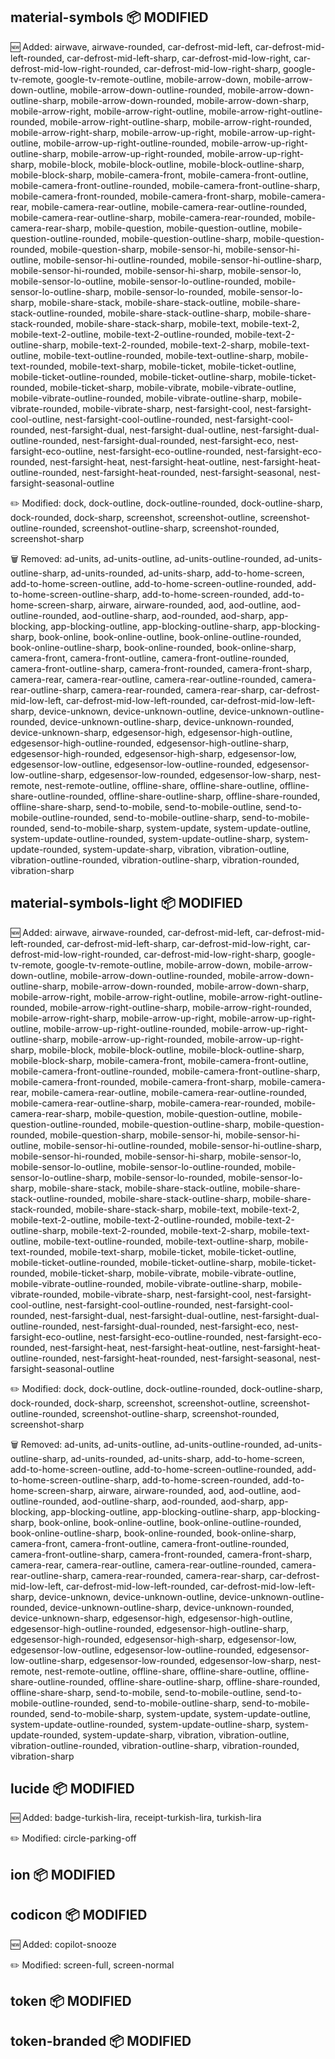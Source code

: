 ## material-symbols 📦 MODIFIED
🆕 Added: airwave, airwave-rounded, car-defrost-mid-left, car-defrost-mid-left-rounded, car-defrost-mid-left-sharp, car-defrost-mid-low-right, car-defrost-mid-low-right-rounded, car-defrost-mid-low-right-sharp, google-tv-remote, google-tv-remote-outline, mobile-arrow-down, mobile-arrow-down-outline, mobile-arrow-down-outline-rounded, mobile-arrow-down-outline-sharp, mobile-arrow-down-rounded, mobile-arrow-down-sharp, mobile-arrow-right, mobile-arrow-right-outline, mobile-arrow-right-outline-rounded, mobile-arrow-right-outline-sharp, mobile-arrow-right-rounded, mobile-arrow-right-sharp, mobile-arrow-up-right, mobile-arrow-up-right-outline, mobile-arrow-up-right-outline-rounded, mobile-arrow-up-right-outline-sharp, mobile-arrow-up-right-rounded, mobile-arrow-up-right-sharp, mobile-block, mobile-block-outline, mobile-block-outline-sharp, mobile-block-sharp, mobile-camera-front, mobile-camera-front-outline, mobile-camera-front-outline-rounded, mobile-camera-front-outline-sharp, mobile-camera-front-rounded, mobile-camera-front-sharp, mobile-camera-rear, mobile-camera-rear-outline, mobile-camera-rear-outline-rounded, mobile-camera-rear-outline-sharp, mobile-camera-rear-rounded, mobile-camera-rear-sharp, mobile-question, mobile-question-outline, mobile-question-outline-rounded, mobile-question-outline-sharp, mobile-question-rounded, mobile-question-sharp, mobile-sensor-hi, mobile-sensor-hi-outline, mobile-sensor-hi-outline-rounded, mobile-sensor-hi-outline-sharp, mobile-sensor-hi-rounded, mobile-sensor-hi-sharp, mobile-sensor-lo, mobile-sensor-lo-outline, mobile-sensor-lo-outline-rounded, mobile-sensor-lo-outline-sharp, mobile-sensor-lo-rounded, mobile-sensor-lo-sharp, mobile-share-stack, mobile-share-stack-outline, mobile-share-stack-outline-rounded, mobile-share-stack-outline-sharp, mobile-share-stack-rounded, mobile-share-stack-sharp, mobile-text, mobile-text-2, mobile-text-2-outline, mobile-text-2-outline-rounded, mobile-text-2-outline-sharp, mobile-text-2-rounded, mobile-text-2-sharp, mobile-text-outline, mobile-text-outline-rounded, mobile-text-outline-sharp, mobile-text-rounded, mobile-text-sharp, mobile-ticket, mobile-ticket-outline, mobile-ticket-outline-rounded, mobile-ticket-outline-sharp, mobile-ticket-rounded, mobile-ticket-sharp, mobile-vibrate, mobile-vibrate-outline, mobile-vibrate-outline-rounded, mobile-vibrate-outline-sharp, mobile-vibrate-rounded, mobile-vibrate-sharp, nest-farsight-cool, nest-farsight-cool-outline, nest-farsight-cool-outline-rounded, nest-farsight-cool-rounded, nest-farsight-dual, nest-farsight-dual-outline, nest-farsight-dual-outline-rounded, nest-farsight-dual-rounded, nest-farsight-eco, nest-farsight-eco-outline, nest-farsight-eco-outline-rounded, nest-farsight-eco-rounded, nest-farsight-heat, nest-farsight-heat-outline, nest-farsight-heat-outline-rounded, nest-farsight-heat-rounded, nest-farsight-seasonal, nest-farsight-seasonal-outline

✏️ Modified: dock, dock-outline, dock-outline-rounded, dock-outline-sharp, dock-rounded, dock-sharp, screenshot, screenshot-outline, screenshot-outline-rounded, screenshot-outline-sharp, screenshot-rounded, screenshot-sharp

🗑️ Removed: ad-units, ad-units-outline, ad-units-outline-rounded, ad-units-outline-sharp, ad-units-rounded, ad-units-sharp, add-to-home-screen, add-to-home-screen-outline, add-to-home-screen-outline-rounded, add-to-home-screen-outline-sharp, add-to-home-screen-rounded, add-to-home-screen-sharp, airware, airware-rounded, aod, aod-outline, aod-outline-rounded, aod-outline-sharp, aod-rounded, aod-sharp, app-blocking, app-blocking-outline, app-blocking-outline-sharp, app-blocking-sharp, book-online, book-online-outline, book-online-outline-rounded, book-online-outline-sharp, book-online-rounded, book-online-sharp, camera-front, camera-front-outline, camera-front-outline-rounded, camera-front-outline-sharp, camera-front-rounded, camera-front-sharp, camera-rear, camera-rear-outline, camera-rear-outline-rounded, camera-rear-outline-sharp, camera-rear-rounded, camera-rear-sharp, car-defrost-mid-low-left, car-defrost-mid-low-left-rounded, car-defrost-mid-low-left-sharp, device-unknown, device-unknown-outline, device-unknown-outline-rounded, device-unknown-outline-sharp, device-unknown-rounded, device-unknown-sharp, edgesensor-high, edgesensor-high-outline, edgesensor-high-outline-rounded, edgesensor-high-outline-sharp, edgesensor-high-rounded, edgesensor-high-sharp, edgesensor-low, edgesensor-low-outline, edgesensor-low-outline-rounded, edgesensor-low-outline-sharp, edgesensor-low-rounded, edgesensor-low-sharp, nest-remote, nest-remote-outline, offline-share, offline-share-outline, offline-share-outline-rounded, offline-share-outline-sharp, offline-share-rounded, offline-share-sharp, send-to-mobile, send-to-mobile-outline, send-to-mobile-outline-rounded, send-to-mobile-outline-sharp, send-to-mobile-rounded, send-to-mobile-sharp, system-update, system-update-outline, system-update-outline-rounded, system-update-outline-sharp, system-update-rounded, system-update-sharp, vibration, vibration-outline, vibration-outline-rounded, vibration-outline-sharp, vibration-rounded, vibration-sharp

## material-symbols-light 📦 MODIFIED
🆕 Added: airwave, airwave-rounded, car-defrost-mid-left, car-defrost-mid-left-rounded, car-defrost-mid-left-sharp, car-defrost-mid-low-right, car-defrost-mid-low-right-rounded, car-defrost-mid-low-right-sharp, google-tv-remote, google-tv-remote-outline, mobile-arrow-down, mobile-arrow-down-outline, mobile-arrow-down-outline-rounded, mobile-arrow-down-outline-sharp, mobile-arrow-down-rounded, mobile-arrow-down-sharp, mobile-arrow-right, mobile-arrow-right-outline, mobile-arrow-right-outline-rounded, mobile-arrow-right-outline-sharp, mobile-arrow-right-rounded, mobile-arrow-right-sharp, mobile-arrow-up-right, mobile-arrow-up-right-outline, mobile-arrow-up-right-outline-rounded, mobile-arrow-up-right-outline-sharp, mobile-arrow-up-right-rounded, mobile-arrow-up-right-sharp, mobile-block, mobile-block-outline, mobile-block-outline-sharp, mobile-block-sharp, mobile-camera-front, mobile-camera-front-outline, mobile-camera-front-outline-rounded, mobile-camera-front-outline-sharp, mobile-camera-front-rounded, mobile-camera-front-sharp, mobile-camera-rear, mobile-camera-rear-outline, mobile-camera-rear-outline-rounded, mobile-camera-rear-outline-sharp, mobile-camera-rear-rounded, mobile-camera-rear-sharp, mobile-question, mobile-question-outline, mobile-question-outline-rounded, mobile-question-outline-sharp, mobile-question-rounded, mobile-question-sharp, mobile-sensor-hi, mobile-sensor-hi-outline, mobile-sensor-hi-outline-rounded, mobile-sensor-hi-outline-sharp, mobile-sensor-hi-rounded, mobile-sensor-hi-sharp, mobile-sensor-lo, mobile-sensor-lo-outline, mobile-sensor-lo-outline-rounded, mobile-sensor-lo-outline-sharp, mobile-sensor-lo-rounded, mobile-sensor-lo-sharp, mobile-share-stack, mobile-share-stack-outline, mobile-share-stack-outline-rounded, mobile-share-stack-outline-sharp, mobile-share-stack-rounded, mobile-share-stack-sharp, mobile-text, mobile-text-2, mobile-text-2-outline, mobile-text-2-outline-rounded, mobile-text-2-outline-sharp, mobile-text-2-rounded, mobile-text-2-sharp, mobile-text-outline, mobile-text-outline-rounded, mobile-text-outline-sharp, mobile-text-rounded, mobile-text-sharp, mobile-ticket, mobile-ticket-outline, mobile-ticket-outline-rounded, mobile-ticket-outline-sharp, mobile-ticket-rounded, mobile-ticket-sharp, mobile-vibrate, mobile-vibrate-outline, mobile-vibrate-outline-rounded, mobile-vibrate-outline-sharp, mobile-vibrate-rounded, mobile-vibrate-sharp, nest-farsight-cool, nest-farsight-cool-outline, nest-farsight-cool-outline-rounded, nest-farsight-cool-rounded, nest-farsight-dual, nest-farsight-dual-outline, nest-farsight-dual-outline-rounded, nest-farsight-dual-rounded, nest-farsight-eco, nest-farsight-eco-outline, nest-farsight-eco-outline-rounded, nest-farsight-eco-rounded, nest-farsight-heat, nest-farsight-heat-outline, nest-farsight-heat-outline-rounded, nest-farsight-heat-rounded, nest-farsight-seasonal, nest-farsight-seasonal-outline

✏️ Modified: dock, dock-outline, dock-outline-rounded, dock-outline-sharp, dock-rounded, dock-sharp, screenshot, screenshot-outline, screenshot-outline-rounded, screenshot-outline-sharp, screenshot-rounded, screenshot-sharp

🗑️ Removed: ad-units, ad-units-outline, ad-units-outline-rounded, ad-units-outline-sharp, ad-units-rounded, ad-units-sharp, add-to-home-screen, add-to-home-screen-outline, add-to-home-screen-outline-rounded, add-to-home-screen-outline-sharp, add-to-home-screen-rounded, add-to-home-screen-sharp, airware, airware-rounded, aod, aod-outline, aod-outline-rounded, aod-outline-sharp, aod-rounded, aod-sharp, app-blocking, app-blocking-outline, app-blocking-outline-sharp, app-blocking-sharp, book-online, book-online-outline, book-online-outline-rounded, book-online-outline-sharp, book-online-rounded, book-online-sharp, camera-front, camera-front-outline, camera-front-outline-rounded, camera-front-outline-sharp, camera-front-rounded, camera-front-sharp, camera-rear, camera-rear-outline, camera-rear-outline-rounded, camera-rear-outline-sharp, camera-rear-rounded, camera-rear-sharp, car-defrost-mid-low-left, car-defrost-mid-low-left-rounded, car-defrost-mid-low-left-sharp, device-unknown, device-unknown-outline, device-unknown-outline-rounded, device-unknown-outline-sharp, device-unknown-rounded, device-unknown-sharp, edgesensor-high, edgesensor-high-outline, edgesensor-high-outline-rounded, edgesensor-high-outline-sharp, edgesensor-high-rounded, edgesensor-high-sharp, edgesensor-low, edgesensor-low-outline, edgesensor-low-outline-rounded, edgesensor-low-outline-sharp, edgesensor-low-rounded, edgesensor-low-sharp, nest-remote, nest-remote-outline, offline-share, offline-share-outline, offline-share-outline-rounded, offline-share-outline-sharp, offline-share-rounded, offline-share-sharp, send-to-mobile, send-to-mobile-outline, send-to-mobile-outline-rounded, send-to-mobile-outline-sharp, send-to-mobile-rounded, send-to-mobile-sharp, system-update, system-update-outline, system-update-outline-rounded, system-update-outline-sharp, system-update-rounded, system-update-sharp, vibration, vibration-outline, vibration-outline-rounded, vibration-outline-sharp, vibration-rounded, vibration-sharp

## lucide 📦 MODIFIED
🆕 Added: badge-turkish-lira, receipt-turkish-lira, turkish-lira

✏️ Modified: circle-parking-off

## ion 📦 MODIFIED

## codicon 📦 MODIFIED
🆕 Added: copilot-snooze

✏️ Modified: screen-full, screen-normal

## token 📦 MODIFIED

## token-branded 📦 MODIFIED
